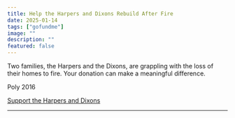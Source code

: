 ```yaml
---
title: Help the Harpers and Dixons Rebuild After Fire
date: 2025-01-14
tags: ["gofundme"]
image: ""
description: ""
featured: false
---
```


Two families, the Harpers and the Dixons, are grappling with the loss of their homes to fire. Your donation can make a meaningful difference.

Poly 2016

[Support the Harpers and Dixons](https://www.gofundme.com/f/help-the-harpers-and-dixons-rebuild-after-fire)

---
